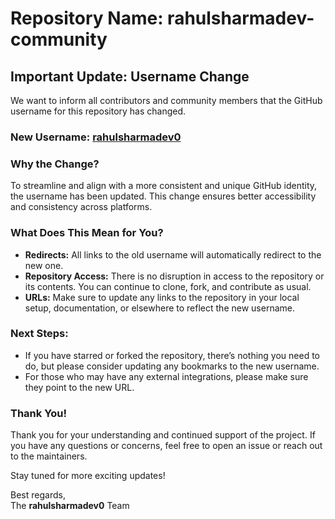 # Repository Name: rahulsharmadev-community

## Important Update: Username Change

We want to inform all contributors and community members that the GitHub username for this repository has changed.

### New Username: **[rahulsharmadev0](https://github.com/rahulsharmadev0)**

### Why the Change?
To streamline and align with a more consistent and unique GitHub identity, the username has been updated. This change ensures better accessibility and consistency across platforms.

### What Does This Mean for You?
- **Redirects:** All links to the old username will automatically redirect to the new one.
- **Repository Access:** There is no disruption in access to the repository or its contents. You can continue to clone, fork, and contribute as usual.
- **URLs:** Make sure to update any links to the repository in your local setup, documentation, or elsewhere to reflect the new username.

### Next Steps:
- If you have starred or forked the repository, there’s nothing you need to do, but please consider updating any bookmarks to the new username.
- For those who may have any external integrations, please make sure they point to the new URL.

### Thank You!
Thank you for your understanding and continued support of the project. If you have any questions or concerns, feel free to open an issue or reach out to the maintainers.

Stay tuned for more exciting updates!

Best regards,  
The **rahulsharmadev0** Team
